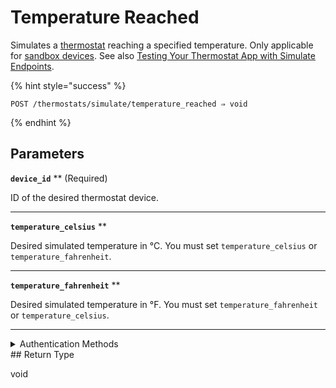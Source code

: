 # Temperature Reached

Simulates a [thermostat](https://docs.seam.co/latest/capability-guides/thermostats) reaching a specified temperature. Only applicable for [sandbox devices](../../../core-concepts/workspaces/README.md#sandbox-workspaces). See also [Testing Your Thermostat App with Simulate Endpoints](../../../capability-guides/thermostats/testing-your-thermostat-app-with-simulate-endpoints.md).

{% hint style="success" %}
```
POST /thermostats/simulate/temperature_reached ⇒ void
```
{% endhint %}

## Parameters

**`device_id`** ** (Required)

ID of the desired thermostat device.

---

**`temperature_celsius`** **

Desired simulated temperature in °C. You must set `temperature_celsius` or `temperature_fahrenheit`.

---

**`temperature_fahrenheit`** **

Desired simulated temperature in °F. You must set `temperature_fahrenheit` or `temperature_celsius`.

---


<details>

<summary>Authentication Methods</summary>

- API key
- Personal access token
  <br>Must also include the `seam-workspace` header in the request.
</details>
## Return Type

void
